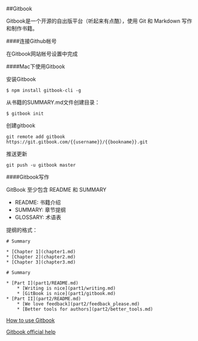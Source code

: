 ##Gitbook

Gitbook是一个开源的自出版平台（听起来有点酷），使用 Git 和 Markdown 写作和制作书籍。

####连接Github帐号

在Gitbook网站帐号设置中完成

####Mac下使用Gitbook

安装Gitbook

	$ npm install gitbook-cli -g

从书籍的SUMMARY.md文件创建目录：

	$ gitbook init

创建gitbook

	git remote add gitbook https://git.gitbook.com/{{username}}/{{bookname}}.git

推送更新

	git push -u gitbook master


####Gitbook写作

GitBook 至少包含 README 和 SUMMARY

- README: 书籍介绍
- SUMMARY: 章节提纲
- GLOSSARY: 术语表

提纲的格式：

	# Summary

	* [Chapter 1](chapter1.md)
	* [Chapter 2](chapter2.md)
	* [Chapter 3](chapter3.md)
	
	# Summary

	* [Part I](part1/README.md)
    	* [Writing is nice](part1/writing.md)
	    * [GitBook is nice](part1/gitbook.md)
	* [Part II](part2/README.md)
    	* [We love feedback](part2/feedback_please.md)
	    * [Better tools for authors](part2/better_tools.md)

[How to use Gitbook](https://github.com/GitbookIO/gitbook#how-to-use-it)

[Gitbook official help](http://help.gitbook.com/index.html)
